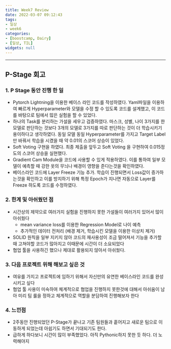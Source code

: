 ```yaml
---
title: Week7 Review
date: 2022-03-07 09:12:43
tags:
- 일상
- week6
categories:
- [boostcamp, Dairy]
- [일상, TIL]
widgets: null
---
```

***
## P-Stage 회고
### 1. P Stage 동안 진행 한 일
* Pytorch Lightning을 이용한 베이스 라인 코드를 작성하였다. Yaml파일을 이용하여 빠르게 Hyperparameter와 모델을 수정 할 수 있도록 코드를 설계했고, 이 코드를 바탕으로 팀에서 많은 실험을 할 수 있었다.
* 하나의 Task를 분리하는 가설을 세우고 검증하였다. 마스크, 성별, 나이 3가지를 한 모델로 판단하는 것보다 3개의 모델로 3가지를 따로 판단하는 것이 더 학습시키기 용이하다고 생각하였다. 동일 모델 동일 Hyperparameter를 가지고 Target Label만 바꿔서 학습을 시켰을 때 약 0.01의 스코어 상승이 있었다.
* Soft Voting 구현을 하였다. 최종 제출을 앞두고 Soft Voting 을 구현하여 0.015정도의 스코어 상승을 실현했다.
* Gradient Cam Module을 코드에 사용할 수 있게 적용하였다. 이를 통하여 일부 모델이 예측할 때 강한 옷의 무늬나 배경이 영향을 준다는것을 확인하였다.
* 베이스라인 코드에 Layer Freeze 기능 추가. 학습이 진행되면서 Loss값이 증가하는것을 확인하고 이를 방지하기 위해 특정 Epoch가 지나면 자동으로 Layer를 Freeze 하도록 코드를 수정하였다.   

### 2. 한계 및 아쉬웠던 점
* 시간상의 제약으로 여러가지 실험을 진행하지 못한 가설들이 여러가지 있어서 많이 아쉬웠다
  * mean variance loss를 이용한 Regression Model로 나이 예측
  * 추가적인 데이터 전처리 (배경 제거, 학습시킨 모델을 이용한 이상치 제거)
* SOLID 원칙을 일부 지키지 않아 코드의 재사용성이 조금 떨어져서 기능을 추가할 때 고쳐야할 코드가 많아지고 이때문에 시간이 더 소요되었다
* 협업 툴을 사용하긴 했으나 제대로 활용되지 않아서 아쉬웠다.

### 3. 다음 프로젝트 위해 해보고 싶은 것
* 여유를 가지고 프로젝트에 임하기 위해서 자신만의 유연한 베이스라인 코드를 완성시키고 싶다
* 협업 툴 사용이 미숙하여 체계적으로 협업을 진행하지 못한것에 대해서 아쉬움이 남아 미리 팀 룰을 정하고 체계적으로 역할을 분담하여 진행해보자 한다

### 4. 느낀점
* 2주동안 진행되었던 P-Stage가 끝나고 기존 팀원들과 흩어지고 새로운 팀으로 이동하게 되었는데 아쉽기도 하면서 기대되기도 한다.
* 급하게 하다보니 시간이 많이 부족했었다. 아직 Pythonic하지 못한 듯 하다. 더 노력해야지